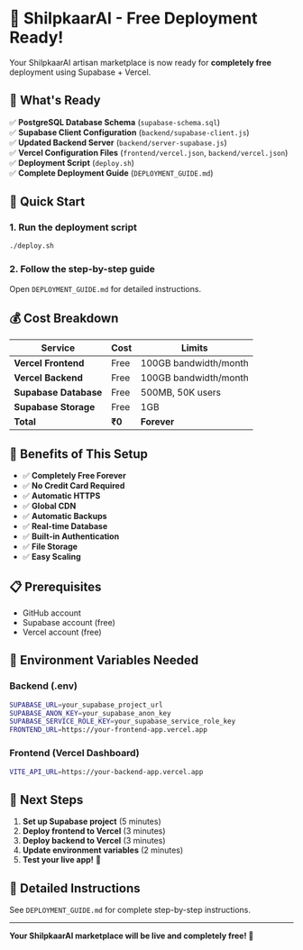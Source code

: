 # 🚀 ShilpkaarAI - Free Deployment Ready!

Your ShilpkaarAI artisan marketplace is now ready for **completely free** deployment using Supabase + Vercel.

## 🎯 What's Ready

✅ **PostgreSQL Database Schema** (`supabase-schema.sql`)  
✅ **Supabase Client Configuration** (`backend/supabase-client.js`)  
✅ **Updated Backend Server** (`backend/server-supabase.js`)  
✅ **Vercel Configuration Files** (`frontend/vercel.json`, `backend/vercel.json`)  
✅ **Deployment Script** (`deploy.sh`)  
✅ **Complete Deployment Guide** (`DEPLOYMENT_GUIDE.md`)  

## 🚀 Quick Start

### 1. Run the deployment script
```bash
./deploy.sh
```

### 2. Follow the step-by-step guide
Open `DEPLOYMENT_GUIDE.md` for detailed instructions.

## 💰 Cost Breakdown

| Service | Cost | Limits |
|---------|------|--------|
| **Vercel Frontend** | Free | 100GB bandwidth/month |
| **Vercel Backend** | Free | 100GB bandwidth/month |
| **Supabase Database** | Free | 500MB, 50K users |
| **Supabase Storage** | Free | 1GB |
| **Total** | **₹0** | **Forever** |

## 🎉 Benefits of This Setup

- ✅ **Completely Free Forever**
- ✅ **No Credit Card Required**
- ✅ **Automatic HTTPS**
- ✅ **Global CDN**
- ✅ **Automatic Backups**
- ✅ **Real-time Database**
- ✅ **Built-in Authentication**
- ✅ **File Storage**
- ✅ **Easy Scaling**

## 📋 Prerequisites

- GitHub account
- Supabase account (free)
- Vercel account (free)

## 🔧 Environment Variables Needed

### Backend (.env)
```bash
SUPABASE_URL=your_supabase_project_url
SUPABASE_ANON_KEY=your_supabase_anon_key
SUPABASE_SERVICE_ROLE_KEY=your_supabase_service_role_key
FRONTEND_URL=https://your-frontend-app.vercel.app
```

### Frontend (Vercel Dashboard)
```bash
VITE_API_URL=https://your-backend-app.vercel.app
```

## 🎯 Next Steps

1. **Set up Supabase project** (5 minutes)
2. **Deploy frontend to Vercel** (3 minutes)
3. **Deploy backend to Vercel** (3 minutes)
4. **Update environment variables** (2 minutes)
5. **Test your live app!** 🎉

## 📖 Detailed Instructions

See `DEPLOYMENT_GUIDE.md` for complete step-by-step instructions.

---

**Your ShilpkaarAI marketplace will be live and completely free! 🚀**
